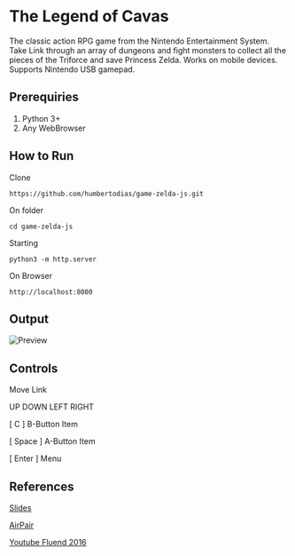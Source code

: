 # The Legend of Cavas

The classic action RPG game from the Nintendo Entertainment System. Take Link through an array of dungeons and fight monsters to collect all the pieces of the Triforce and save Princess Zelda. Works on mobile devices. Supports Nintendo USB gamepad.

## Prerequiries

1. Python 3+
2. Any WebBrowser

## How to Run

Clone

```
https://github.com/humbertodias/game-zelda-js.git
```

On folder

```
cd game-zelda-js
```

Starting

```
python3 -m http.server
```

On Browser

```
http://localhost:8000
```

## Output

![Preview](doc/zelda-js.gif)



## Controls

Move Link

UP DOWN LEFT RIGHT

[ C ] B-Button Item

[ Space ] A-Button Item

[ Enter ] Menu

## References

[Slides](tinyurl.com/fluentzelda)  

[AirPair](https://www.airpair.com/javascript/posts/the-legend-of-canvas)

[Youtube Fluend 2016](https://www.youtube.com/watch?v=NJPAR7Meu3M)

